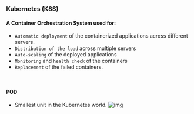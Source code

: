 ### Kubernetes (K8S)
#### A Container Orchestration System used for:
- `Automatic deployment` of the containerized applications across different servers.
- `Distribution of the load` across multiple servers
- `Auto-scaling` of the deployed applications
- `Monitoring` and `health check` of the containers
- `Replacement` of the failed containers.


<br>


#### POD
- Smallest unit in the Kubernetes world.
![img](../../Learning-Devops/images/kubernetes/pod.PNG)
